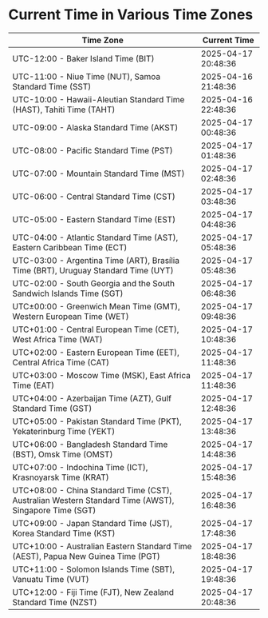 # Current Time in Various Time Zones

| Time Zone | Current Time |
|-----------|--------------|
| UTC-12:00 - Baker Island Time (BIT) | 2025-04-17 20:48:36 |
| UTC-11:00 - Niue Time (NUT), Samoa Standard Time (SST) | 2025-04-16 21:48:36 |
| UTC-10:00 - Hawaii-Aleutian Standard Time (HAST), Tahiti Time (TAHT) | 2025-04-16 22:48:36 |
| UTC-09:00 - Alaska Standard Time (AKST) | 2025-04-17 00:48:36 |
| UTC-08:00 - Pacific Standard Time (PST) | 2025-04-17 01:48:36 |
| UTC-07:00 - Mountain Standard Time (MST) | 2025-04-17 02:48:36 |
| UTC-06:00 - Central Standard Time (CST) | 2025-04-17 03:48:36 |
| UTC-05:00 - Eastern Standard Time (EST) | 2025-04-17 04:48:36 |
| UTC-04:00 - Atlantic Standard Time (AST), Eastern Caribbean Time (ECT) | 2025-04-17 05:48:36 |
| UTC-03:00 - Argentina Time (ART), Brasília Time (BRT), Uruguay Standard Time (UYT) | 2025-04-17 05:48:36 |
| UTC-02:00 - South Georgia and the South Sandwich Islands Time (SGT) | 2025-04-17 06:48:36 |
| UTC±00:00 - Greenwich Mean Time (GMT), Western European Time (WET) | 2025-04-17 09:48:36 |
| UTC+01:00 - Central European Time (CET), West Africa Time (WAT) | 2025-04-17 10:48:36 |
| UTC+02:00 - Eastern European Time (EET), Central Africa Time (CAT) | 2025-04-17 11:48:36 |
| UTC+03:00 - Moscow Time (MSK), East Africa Time (EAT) | 2025-04-17 11:48:36 |
| UTC+04:00 - Azerbaijan Time (AZT), Gulf Standard Time (GST) | 2025-04-17 12:48:36 |
| UTC+05:00 - Pakistan Standard Time (PKT), Yekaterinburg Time (YEKT) | 2025-04-17 13:48:36 |
| UTC+06:00 - Bangladesh Standard Time (BST), Omsk Time (OMST) | 2025-04-17 14:48:36 |
| UTC+07:00 - Indochina Time (ICT), Krasnoyarsk Time (KRAT) | 2025-04-17 15:48:36 |
| UTC+08:00 - China Standard Time (CST), Australian Western Standard Time (AWST), Singapore Time (SGT) | 2025-04-17 16:48:36 |
| UTC+09:00 - Japan Standard Time (JST), Korea Standard Time (KST) | 2025-04-17 17:48:36 |
| UTC+10:00 - Australian Eastern Standard Time (AEST), Papua New Guinea Time (PGT) | 2025-04-17 18:48:36 |
| UTC+11:00 - Solomon Islands Time (SBT), Vanuatu Time (VUT) | 2025-04-17 19:48:36 |
| UTC+12:00 - Fiji Time (FJT), New Zealand Standard Time (NZST) | 2025-04-17 20:48:36 |
